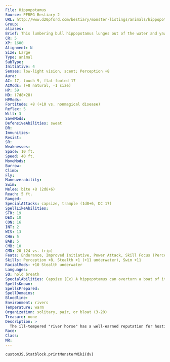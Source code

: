 ```yaml
---
File: Hippopotamus
Source: PFRPG Bestiary 2
URL: http://www.d20pfsrd.com/bestiary/monster-listings/animals/hippopotamus
Group: 
aliases: 
Brief: This lumbering bull hippopotamus lunges out of the water and yawns wide, displaying an impressive set of tusk-like teeth.
CR: 5
XP: 1600
Alignment: N
Size: Large
Type: animal
SubType: 
Initiative: 4
Senses: low-light vision, scent; Perception +8
Aura: 
AC: 17, touch 9, flat-footed 17
ACMods: (+8 natural, -1 size)
HP: 59
HD: (7d8+28)
HPMods: 
Fortitude: +8 (+10 vs. nonmagical disease)
Reflex: 5
Will: 3
SaveMods: 
DefensiveAbilities: sweat
DR: 
Immunities: 
Resist: 
SR: 
Weaknesses: 
Space: 10 ft.
Speed: 40 ft.
MoveMods: 
Burrow: 
Climb: 
Fly: 
Maneuverability: 
Swim: 
Melee: bite +8 (2d8+6)
Reach: 5 ft.
Ranged: 
SpecialAttacks: capsize, trample (1d8+6, DC 17)
SpellLikeAbilities: 
STR: 19
DEX: 10
CON: 16
INT: 2
WIS: 13
CHA: 5
BAB: 5
CMB: 10
CMD: 20 (24 vs. trip)
Feats: Endurance, Improved Initiative, Power Attack, Skill Focus (Perception)
Skills: Perception +8, Stealth +1 (+11 underwater), Swim +11
RacialMods: +10 Stealth underwater
Languages: 
SQ: hold breath
SpecialAbilities: Capsize (Ex) A hippopotamus can overturn a boat of its size or smaller by ramming it as a charge attack and making a CMB check. The DC of this check is 25 or the result of the boat captain's Profession (sailor) check, whichever is higher.  Sweat (Ex) A hippo's reddish sweat protects it from nonlethal damage from hot environments, and grants it a +2 racial bonus on saving throws against nonmagical disease.
SpellsKnown: 
SpellsPrepared: 
SpellDomains: 
Bloodline: 
Environment: rivers
Temperature: warm
Organization: solitary, pair, or bloat (3-20)
Treasure: none
Description: >
  The ill-tempered "river horse" has a well-earned reputation for hostility, despite the fact that it is a herbivore.  HIPPO COMPANIONS  Starting Statistics: Size Medium; Speed 40 ft.; AC +6 natural armor; Attack bite (1d8); Ability Scores Str 11, Dex 12, Con 12, Int 2, Wis 13, Cha 5; Special Qualities low-light vision, scent, sweat.  7th-Level Advancement: Size Large; AC +2 nat. arm.; Attack bite (2d8); Ability Scores Str +8, Dex -2, Con +4; Special Ability trample.
Race: 
Class: 
MR: 
---
```

```dataviewjs
customJS.Statblock.printMonsterWiki(dv)
```
